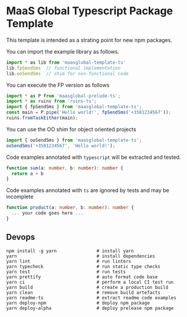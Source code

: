 
# MaaS Global Typescript Package Template

This template is intended as a strating point for new npm packages.

You can import the example library as follows.
```typescript
import * as lib from 'maasglobal-template-ts'
lib.fpSendSms  // functional implementation
lib.ooSendSms  // shim for non-functional code
```

You can execute the FP version as follows
```typescript
import * as P from 'maasglobal-prelude-ts';
import * as ruins from 'ruins-ts';
import { fpSendSms } from 'maasglobal-template-ts';
const main = P.pipe('Hello world!', fpSendSms('+3581234567'));
ruins.fromTaskEither(main);
```

You can use the OO shim for object oriented projects
```typescript
import { ooSendSms } from 'maasglobal-template-ts';
ooSendSms('+3581234567', 'Hello world!');
```

Code examples annotated with `typescript` will be extracted and tested.
```typescript
function sum(a: number, b: number): number {
  return a + b
}
```

Code examples annotated with `ts` are ignored by tests and may be incomplete
```ts
function product(a: number, b: number): number {
  ... your code goes here ...
}
```

## Devops

```
npm install -g yarn               # install yarn
yarn                              # install dependencies
yarn lint                         # run linters
yarn typecheck                    # run static type checks
yarn test                         # run tests
yarn prettify                     # auto format code base
yarn ci                           # perform a local CI test run
yarn build                        # create a production build
yarn clean                        # remove build artefacts
yarn readme-ts                    # extract readme code examples
yarn deploy-npm                   # deploy npm package
yarn deploy-alpha                 # deploy prelease npm package
```
